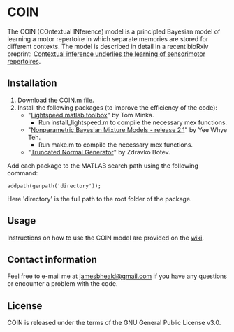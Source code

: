 # COIN

The COIN (COntextual INference) model is a principled Bayesian model of learning a motor repertoire in which separate memories are stored for different contexts. The model is described in detail in a recent bioRxiv preprint: [Contextual inference underlies the learning of sensorimotor repertoires](https://www.biorxiv.org/content/10.1101/2020.11.23.394320v1).

## Installation

1. Download the COIN.m file.
2. Install the following packages (to improve the efficiency of the code):
   - "[Lightspeed matlab toolbox](https://github.com/tminka/lightspeed)" by Tom Minka. 
     - Run install_lightspeed.m to compile the necessary mex functions. 
   - "[Nonparametric Bayesian Mixture Models - release 2.1](http://www.stats.ox.ac.uk/~teh/software.html)" by Yee Whye Teh.
     - Run make.m to compile the necessary mex functions. 
   - "[Truncated Normal Generator](https://web.maths.unsw.edu.au/~zdravkobotev/)" by Zdravko Botev.

Add each package to the MATLAB search path using the following command: 
```
addpath(genpath('directory'));
```
Here 'directory' is the full path to the root folder of the package.

## Usage

Instructions on how to use the COIN model are provided on the [wiki](https://github.com/jamesheald/COIN/wiki).

## Contact information

Feel free to e-mail me at [jamesbheald@gmail.com](mailto:jamesbheald@gmail.com) if you have any questions or encounter a problem with the code.

## License

COIN is released under the terms of the GNU General Public License v3.0.
